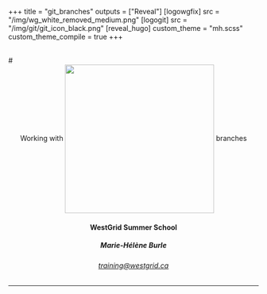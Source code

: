 +++
title = "git_branches"
outputs = ["Reveal"]
[logowgfix]
src = "/img/wg_white_removed_medium.png"
[logogit]
src = "/img/git/git_icon_black.png"
[reveal_hugo]
custom_theme = "mh.scss"
custom_theme_compile = true
+++

<br>
# <center>Working with <span style="vertical-align: middle"><img src="/img/git/git_logo.png" alt="" height="" width="300"></span> branches</center>

#### <center>WestGrid Summer School</center>

##### <center>Marie-Hélène Burle</center>

###### <center><training@westgrid.ca></center>

---
